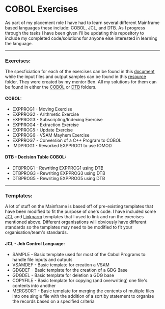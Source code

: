 # COBOL Exercises
As part of my placement role I have had to learn several different Mainframe based languages these include: COBOL, JCL, and DTB. As I progress through the tasks I have been given I'll be updating this repository to include my completed code/solutions for anyone else interested in learning the language.

-------------------------------
### Exercises:
The specficiation for each of the exercises can be found in this [document](https://github.com/Hannah-Ashna/COBOL-Exercises/blob/main/Exercises.pdf) while the input files and output samples can be found in this [resource](https://github.com/Hannah-Ashna/Mainframe-101/tree/main/Exercise%20Resources) folder. They were created by my mentor Ben. All my solutions for them can be found in either the [COBOL](https://github.com/Hannah-Ashna/COBOL-Exercises/tree/main/COBOL) or [DTB](https://github.com/Hannah-Ashna/COBOL-Exercises/tree/main/DTB) folders.

#### COBOL:
* EXPPROG1 - Moving Exercise
* EXPPROG2 - Arithmetic Exercise
* EXPPROG3 - Subscripting/Indexing Exercise
* EXPPROG4 - Extraction Exercise
* EXPPROG5 - Update Exercise
* EXPPROG6 - VSAM Mayhem Exercise
* EXPPROG7 - Conversion of a C++ Program to COBOL
* IMDPROG1 - Reworked EXPPROG1 to use IOMOD

#### DTB - Decision Table COBOL:
* DTBPROG1 - Rewriting EXPPROG1 using DTB
* DTBPROG3 - Rewriting EXPPROG3 using DTB
* DTBPROG5 - Rewriting EXPPROG5 using DTB

-------------------------------
### Templates:
A lot of stuff on the Mainframe is based off of pre-existing templates that have been modified to fit the purpose of one's code. I have included some [JCL](https://github.com/Hannah-Ashna/COBOL-Exercises/tree/main/JCL) and [Linkparm](https://github.com/Hannah-Ashna/COBOL-Exercises/blob/main/PROGNAME) templates that I used to link and run the exercises mentioned above. Different organisations will obviously have different standards so the templates may need to be modified to fit your organisation/team's standards.

#### JCL - Job Control Language:
* SAMPLE  - Basic template used for most of the Cobol Programs to handle file inputs and outputs
* VSAMDEF - Basic template for creation a VSAM
* GDGDEF - Basic template for the creation of a GDG Base
* GDGDEL - Basic template for deletion a GDG base
* COPYFILE - Basic template for copying (and overwriting) one file's contents into another
* MERGSORT - Basic template for merging the contents of multiple files into one single file with the addition of a sort by statement to organise the records based on a specified criteria
